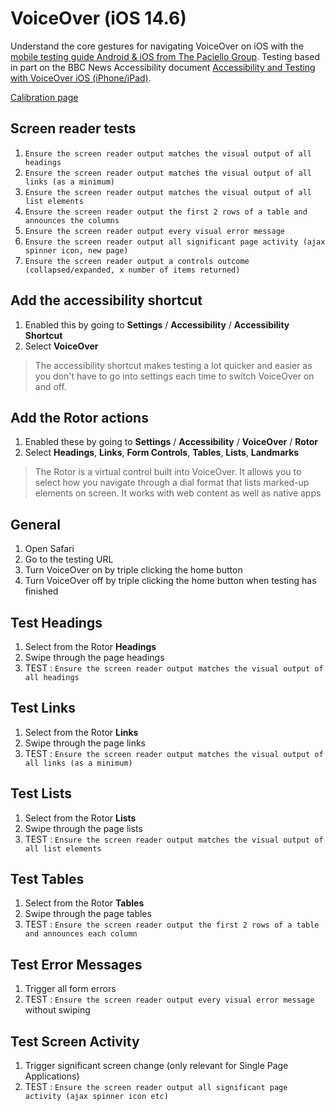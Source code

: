 # VoiceOver (iOS 14.6)
Understand the core gestures for navigating VoiceOver on iOS with the [mobile testing guide Android & iOS from The Paciello Group](https://www.tpgi.com/mobile-accessibility/). Testing based in part on the BBC News Accessibility document [Accessibility and Testing with VoiceOver iOS (iPhone/iPad)](https://bbc.github.io/accessibility-news-and-you/accessibility-and-testing-with-voiceover-ios).

<a href="https://govau.github.io/accessibility/calibrate.html">Calibration page</a>

## Screen reader tests
1. `Ensure the screen reader output matches the visual output of all headings`
1. `Ensure the screen reader output matches the visual output of all links (as a minimum)`
1. `Ensure the screen reader output matches the visual output of all list elements`
1. `Ensure the screen reader output the first 2 rows of a table and announces the columns`
1. `Ensure the screen reader output every visual error message`
1. `Ensure the screen reader output all significant page activity (ajax spinner icon, new page)`
1. `Ensure the screen reader output a controls outcome (collapsed/expanded, x number of items returned)`

## Add the accessibility shortcut
1.	Enabled this by going to **Settings** / **Accessibility** / **Accessibility Shortcut**
2.	Select **VoiceOver**

> The accessibility shortcut makes testing a lot quicker and easier as you don't have to go into settings each time to switch VoiceOver on and off.

## Add the Rotor actions
1.	Enabled these by going to **Settings** / **Accessibility** / **VoiceOver** / **Rotor**
2.	Select **Headings**, **Links**, **Form Controls**, **Tables**, **Lists**, **Landmarks**

> The Rotor is a virtual control built into VoiceOver. It allows you to select how you navigate through a dial format that lists marked-up elements on screen. It works with web content as well as native apps

## General
1.	Open Safari
2.	Go to the testing URL
3.	Turn VoiceOver on by triple clicking the home button
4.	Turn VoiceOver off by triple clicking the home button when testing has finished

## Test Headings
1.	Select from the Rotor **Headings**
2.	Swipe through the page headings
3.	TEST : `Ensure the screen reader output matches the visual output of all headings`

## Test Links
1.	Select from the Rotor **Links**
2.	Swipe through the page links
3.	TEST : `Ensure the screen reader output matches the visual output of all links (as a minimum)`

## Test Lists

1.	Select from the Rotor **Lists**
2.	Swipe through the page lists
3.	TEST : `Ensure the screen reader output matches the visual output of all list elements`

## Test Tables

1.	Select from the Rotor **Tables**
2.	Swipe through the page tables
3.	TEST : `Ensure the screen reader output the first 2 rows of a table and announces each column`

## Test Error Messages

1. Trigger all form errors
2. TEST : `Ensure the screen reader output every visual error message` without swiping

## Test Screen Activity

1. Trigger significant screen change (only relevant for Single Page Applications)
2. TEST : `Ensure the screen reader output all significant page activity (ajax spinner icon etc)`
